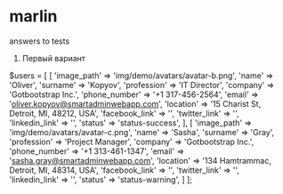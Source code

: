 # marlin
answers to tests
1. Первый вариант 


$users = [
    [
        'image_path' => 'img/demo/avatars/avatar-b.png',
        'name' => 'Oliver',
        'surname' => 'Kopyov',
        'profession' => 'IT Director',
        'company' => 'Gotbootstrap Inc.',
        'phone_number' => '+1 317-456-2564',
        'email' => 'oliver.kopyov@smartadminwebapp.com',
        'location' => '15 Charist St, Detroit, MI, 48212, USA',
        'facebook_link' => '',
        'twitter_link' => '',
        'linkedin_link' => '',
        'status' => 'status-success',
    ],
    [
        'image_path' => 'img/demo/avatars/avatar-c.png',
        'name' => 'Sasha',
        'surname' => 'Gray',
        'profession' => 'Project Manager',
        'company' => 'Gotbootstrap Inc.',
        'phone_number' => '+1 313-461-1347',
        'email' => 'sasha.gray@smartadminwebapp.com',
        'location' => '134 Hamtrammac, Detroit, MI, 48314, USA',
        'facebook_link' => '',
        'twitter_link' => '',
        'linkedin_link' => '',
        'status' => 'status-warning',
    ]
];
